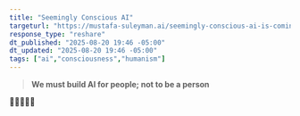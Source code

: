 ```yaml
---
title: "Seemingly Conscious AI"
targeturl: "https://mustafa-suleyman.ai/seemingly-conscious-ai-is-coming"
response_type: "reshare"
dt_published: "2025-08-20 19:46 -05:00"
dt_updated: "2025-08-20 19:46 -05:00"
tags: ["ai","consciousness","humanism"]
---
```


> **We must build AI for people; not to be a person**

💯💯💯💯💯